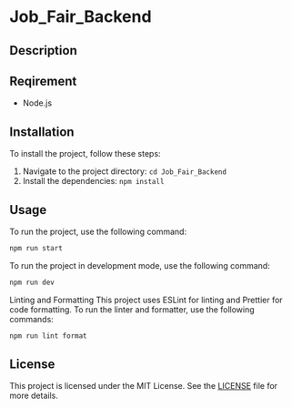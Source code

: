 # Job_Fair_Backend

## Description

## Reqirement

- Node.js

## Installation

To install the project, follow these steps:

1. Navigate to the project directory: `cd Job_Fair_Backend`
2. Install the dependencies: `npm install`

## Usage

To run the project, use the following command:

```bash
npm run start
```

To run the project in development mode, use the following command:

```bash
npm run dev
```

Linting and Formatting
This project uses ESLint for linting and Prettier for code formatting. To run the linter and formatter, use the following commands:

```bash
npm run lint format
```

## License

This project is licensed under the MIT License. See the [LICENSE](https://github.com/MoosaTae/Job_Fair_Backend/blob/main/LICENSE) file for more details.
